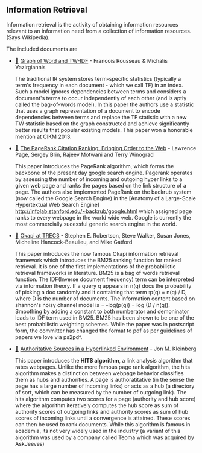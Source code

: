 ## Information Retrieval

Information retrieval is the activity of obtaining information resources relevant to an information need from a collection of information resources. (Says Wikipedia).

The included documents are

* [:scroll:](graph_of_word_and_tw_idf.pdf) [Graph of Word and TW-IDF](http://www.lix.polytechnique.fr/~rousseau/papers/rousseau-cikm2013.pdf) - Francois Rousseau & Michalis Vazirgiannis

  The traditional IR system stores term-specific statistics (typically
  a term's frequency in each document - which we call TF) in an index.
  Such a model ignores dependencies between terms and considers a
  document's terms to occur independently of each other (and is aptly
  called the bag-of-words model). In this paper the authors use a
  statistic that uses a graph representation of a document to encode
  dependencies between terms and replace the TF statistic with a new
  TW statistic based on the graph constructed and achieve
  significantly better results that popular existing models. This
  paper won a honorable mention at CIKM 2013.

* [:scroll:](the-pagerank-citation-ranking-bringing-order-to-the-web.pdf) [The PageRank Citation Ranking: Bringing Order to the Web](http://ilpubs.stanford.edu:8090/422/1/1999-66.pdf) - Lawrence Page, Sergey Brin, Rajeev Motwani and Terry Winograd

  This paper introduces the PageRank algorithm, which forms the backbone of
  the present day google search engine. Pagerank operates by assessing the
  number of incoming and outgoing hyper links to a given web page and ranks the
  pages based on the link structure of a page. The authors also implemented
  PageRank on the backrub system (now called the Google Search
  Engine) in the [Anatomy of a Large-Scale Hypertextual Web Search Engine]
  http://infolab.stanford.edu/~backrub/google.html which assigned page ranks to
  every webpage in the world wide web. Google is currently the most commercially
  sucessful generic search engine in the world.

* [:scroll:](okapi-at-trec3.pdf) [Okapi at TREC3](http://trec.nist.gov/pubs/trec3/papers/city.ps.gz) - Stephen E. Robertson, Steve Walker, Susan Jones, Micheline Hancock-Beaulieu, and Mike Gatford

  This paper introduces the now famous Okapi information retrieval
  framework which introduces the BM25 ranking function for ranked
  retrieval. It is one of the first implementations of the probabilistic
  retrieval frameworks in literature. BM25 is a bag of words retrieval
  function. The IDF(Inverse document frequency) term can be interpreted
  via information theory. If a query q appears in n(q) docs the probability
  of picking a doc randomly and it containing that term :p(q) = n(q) / D,
  where D is the number of documents. The information content based on
  shannon's noisy channel model is = -log(p(q)) = log (D / n(q)). Smoothing
  by adding a constant to both numberator and demoninator leads to IDF term
  used in BM25. BM25 has been shown to be one of the best probabilistic
  weighting schemes. While the paper was in postscript form, the committer has
  changed the format to pdf as per guidelines of papers we love via ps2pdf.

* [:scroll:](authoritative-sources-in-a-hyperlinked-environment.pdf) [Authoritative Sources in a Hyperlinked Environment](https://www.cs.cornell.edu/home/kleinber/auth.pdf) - Jon M. Kleinberg

  This paper introduces the **HITS algorithm**, a link analysis algorithm that rates webpages.
  Unlike the more famous page rank algorithm, the hits algorithm makes a distinction between 
  webpage behavior classifies them as hubs and authorities. A page is authoratitative 
  (in the sense the page has a large number of  incoming links) or acts as a hub 
  (a directory of sort, which can be measured by the number of outgoing link).
  The hits algorithm computes two scores for a page (authority and hub score) where 
  the algorithm iteratively computes the hub  score as sum of authority scores of 
  outgoing links and authority scores as sum  of hub scores of incoming links until 
  a convergence is attained. These scores can then be used to rank documents. 
  While this algorithm is famous in academia, its not very widely used in the 
  industry (a variant of this algorithm was used by a company called Teoma which was acquired by AskJeeves)
